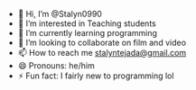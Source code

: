 - 👋 Hi, I’m @Stalyn0990
- 👀 I’m interested in Teaching students 
- 🌱 I’m currently learning programming
- 💞️ I’m looking to collaborate on film and video
- 📫 How to reach me stalyntejada@gmail.com
- 😄 Pronouns: he/him
- ⚡ Fun fact: I fairly new to programming lol

<!---
Stalyn0990/Stalyn0990 is a ✨ special ✨ repository because its `README.md` (this file) appears on your GitHub profile.
You can click the Preview link to take a look at your changes.
--->
